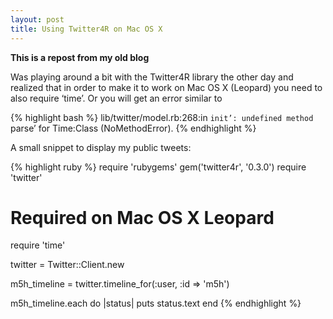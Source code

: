 ```yaml
---
layout: post
title: Using Twitter4R on Mac OS X
---
```


**This is a repost from my old blog**

Was playing around a bit with the Twitter4R library the other day and realized that in order to make it to work on Mac OS X (Leopard) you need to also require ‘time’. Or you will get an error similar to 

{% highlight bash %}
lib/twitter/model.rb:268:in `init’: undefined method `parse’ for Time:Class (NoMethodError).
{% endhighlight %}

A small snippet to display my public tweets:

{% highlight ruby %}
require 'rubygems'
gem('twitter4r', '0.3.0')
require 'twitter'

# Required on Mac OS X Leopard
require 'time'

twitter = Twitter::Client.new

m5h_timeline = twitter.timeline_for(:user, :id => 'm5h')

m5h_timeline.each do |status|
  puts status.text
end
{% endhighlight %}
